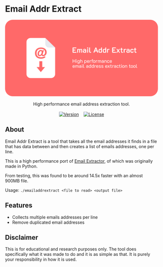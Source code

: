 # Email Addr Extract

<img src="banner.png" alt="Banner with logo">
<br>

<p align="center">
    High performance email address extraction tool.
    <br>
    <br>
    <a href="../../releases/latest" title="Latest release"><img src="https://img.shields.io/github/v/release/uintdev/email-addr-extract" alt="Version"></a>
    &nbsp;&nbsp;
    <a href="LICENSE" title="License"><img src="https://img.shields.io/github/license/uintdev/email-addr-extract" alt="License"></a>
</p>

## About

Email Addr Extract is a tool that takes all the email addresses it finds in a file that has data between and then creates a list of emails addresses, one per line.

This is a high performance port of [Email Extractor](https://github.com/uintdev/Email-Extractor), of which was originally made in Python.

From testing, this was found to be around 14.5x faster with an almost 900MB file.

Usage: `./emailaddrextract <file to read> <output file>`

## Features

-   Collects multiple emails addresses per line
-   Remove duplicated email addresses

## Disclaimer

This is for educational and research purposes only. The tool does specifically what it was made to do and it is as simple as that. It is purely your responsibility in how it is used.
